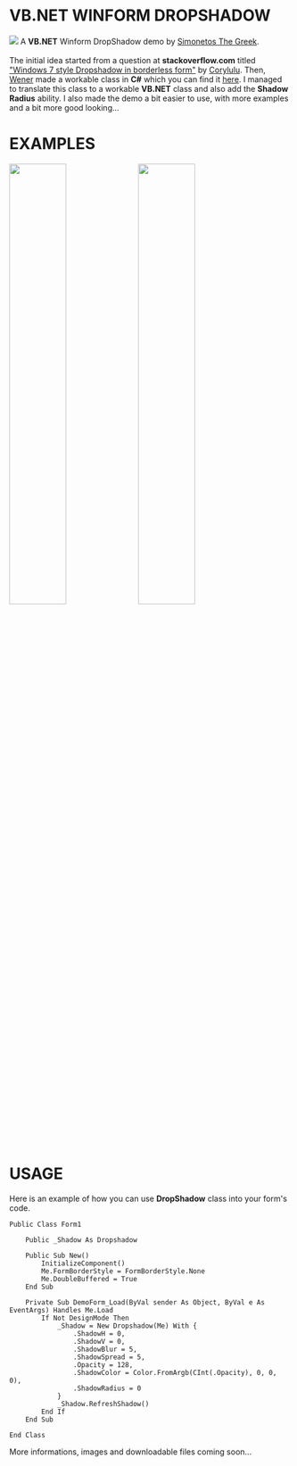 # VB.NET WINFORM DROPSHADOW
<img src="https://i.imgur.com/RfqU4ks.png"></img><span> A <b>VB.NET</b> Winform DropShadow demo by <a href="mailto:someone@example.com?Subject=Hello%20again" target="_blank">Simonetos The Greek</a></span>.<br/><br/>
<span>The initial idea started from a question at <b>stackoverflow.com</b> titled <a href="https://stackoverflow.com/questions/8793445/windows-7-style-dropshadow-in-borderless-form" target="_blank">"Windows 7 style Dropshadow in borderless form"</a> by <a href="https://stackoverflow.com/users/1011956/corylulu" target="_blank">Corylulu</a></span>. Then, <a href="https://stackoverflow.com/users/1870054/wener">Wener</a> made a workable class in <b>C#</b> which you can find it <a href="https://github.com/wenerme/winform.DropShadow">here</a>. I managed to translate this class to a workable <b>VB.NET</b> class and also add the <b>Shadow Radius</b> ability. I also made the demo a bit easier to use, with more examples and a bit more good looking...<br/>
# EXAMPLES
<img src="https://i.imgur.com/xf7ydd3.png" height="45%" width="45%"></img> <img src="https://i.imgur.com/AIvfFL4.png" height="45%" width="45%"></img><br/>
# USAGE
Here is an example of how you can use <b>DropShadow</b> class into your form's code.
```VB.NET
Public Class Form1

    Public _Shadow As Dropshadow

    Public Sub New()
        InitializeComponent()
        Me.FormBorderStyle = FormBorderStyle.None
        Me.DoubleBuffered = True
    End Sub
    
	Private Sub DemoForm_Load(ByVal sender As Object, ByVal e As EventArgs) Handles Me.Load
        If Not DesignMode Then
            _Shadow = New Dropshadow(Me) With {
                .ShadowH = 0,
                .ShadowV = 0,
                .ShadowBlur = 5,
                .ShadowSpread = 5,
                .Opacity = 128,
                .ShadowColor = Color.FromArgb(CInt(.Opacity), 0, 0, 0),
                .ShadowRadius = 0
            }
            _Shadow.RefreshShadow()
        End If
    End Sub
	
End Class
```
<span>More informations, images and downloadable files coming soon...</span>
